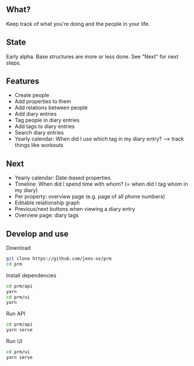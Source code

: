 ## What?

Keep track of what you're doing and the people in your life.

## State

Early alpha. Base structures are more or less done. See "Next" for next steps.

## Features

* Create people
* Add properties to them
* Add relations between people
* Add diary entries
* Tag people in diary entries
* Add tags to diary entries
* Search diary entries
* Yearly calendar: When did I use which tag in my diary entry? --> track things like workouts

## Next

* Yearly calendar: Date-based properties
* Timeline: When did I spend time with whom? (= when did I tag whom in my diary)
* Per property: overview page (e.g. page of all phone numbers)
* Editable relationship graph
* Previous/next buttons when viewing a diary entry
* Overview page: diary tags

## Develop and use

Download

```bash
git clone https://github.com/jens-ox/prm
cd prm
```

Install dependencies
```bash
cd prm/api
yarn
cd prm/ui
yarn
```

Run API
```bash
cd prm/api
yarn serve
```

Run UI
```bash
cd prm/ui
yarn serve
```
